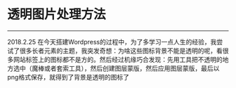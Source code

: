 ﻿# 透明图片处理方法



---

2018.2.25
在今天搭建Wordpress的过程中，为了多学习一点人生的经验，我尝试了很多长者元素的主题，我突发奇想：为啥这些图标背景不能是透明的呢，看很多网站标签上的图标都不是方的。然后经过机缘巧合发现：先用工具把不透明的地方选中（魔棒或者套索工具），然后创建图层蒙版，然后应用图层蒙版，最后以png格式保存，就得到了背景是透明的图标了




